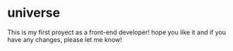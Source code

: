 # universe 
This is my first proyect as a front-end developer! hope you like it and if you have any changes, please let me know!

